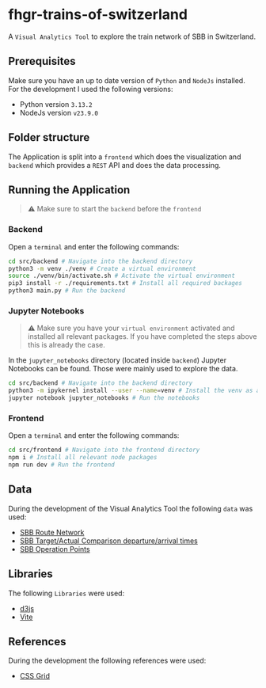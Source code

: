 # fhgr-trains-of-switzerland
A `Visual Analytics Tool` to explore the train network of SBB in Switzerland.

## Prerequisites
Make sure you have an up to date version of `Python` and `NodeJs` installed. For the development I used the following versions:
- Python version `3.13.2`
- NodeJs version `v23.9.0`

## Folder structure
The Application is split into a `frontend` which does the visualization and `backend` which provides a `REST` API and does the data processing.

## Running the Application
> :warning: Make sure to start the `backend` before the `frontend`

### Backend
Open a `terminal` and enter the following commands:

```bash
cd src/backend # Navigate into the backend directory
python3 -m venv ./venv # Create a virtual environment
source ./venv/bin/activate.sh # Activate the virtual environment
pip3 install -r ./requirements.txt # Install all required backages
python3 main.py # Run the backend
```

### Jupyter Notebooks
> :warning: Make sure you have your `virtual environment` activated and installed all relevant packages. If you have completed the steps above this is already the case.

In the `jupyter_notebooks` directory (located inside `backend`) Jupyter Notebooks can be found. Those were mainly used to explore the data.

```bash
cd src/backend # Navigate into the backend directory
python3 -m ipykernel install --user --name=venv # Install the venv as an available kernel
jupyter notebook jupyter_notebooks # Run the notebooks
```

### Frontend
Open a `terminal` and enter the following commands:

```bash
cd src/frontend # Navigate into the frontend directory
npm i # Install all relevant node packages
npm run dev # Run the frontend
```


## Data
During the development of the Visual Analytics Tool the following `data` was used:
- [SBB Route Network](https://data.sbb.ch/explore/dataset/linie/export/)
- [SBB Target/Actual Comparison departure/arrival times](https://data.sbb.ch/explore/dataset/ist-daten-sbb/information/)
- [SBB Operation Points](https://data.sbb.ch/explore/dataset/linie-mit-betriebspunkten/information/)

## Libraries
The following `Libraries` were used:
- [d3js](https://d3js.org/)
- [Vite](https://vite.dev/)

## References
During the development the following references were used:
- [CSS Grid](https://css-tricks.com/snippets/css/complete-guide-grid/)


